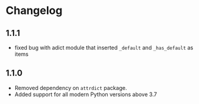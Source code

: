 # Changelog

## 1.1.1

- fixed bug with adict module that inserted `_default` and `_has_default` as items

## 1.1.0

- Removed dependency on `attrdict` package.
- Added support for all modern Python versions above 3.7
